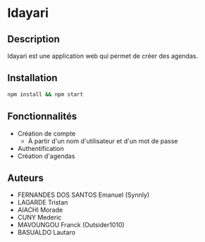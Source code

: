 # Idayari

## Description
Idayari est une application web qui permet de créer des agendas.

## Installation
```bash
npm install && npm start 
```

## Fonctionnalités
- Création de compte
    - À partir d'un nom d'utilisateur et d'un mot de passe
- Authentification
- Création d'agendas

## Auteurs
- FERNANDES DOS SANTOS Emanuel (Synnly)
- LAGARDE Tristan 
- AIACHI Morade
- CUNY Mederic
- MAVOUNGOU Franck (Outsider1010)
- BASUALDO Lautaro
